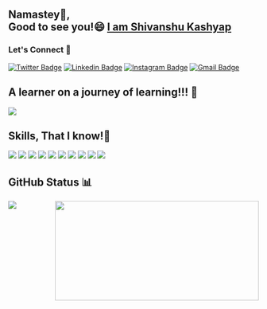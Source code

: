 ## Namastey:pray:,<br>Good to see you!😄 <a href="https://www.linkedin.com/in/shivanshu-kashyap-258431192/">I am Shivanshu Kashyap</a>
### Let's Connect :handshake:
[![Twitter Badge](https://img.shields.io/badge/-@ShivanshuKash11-1ca0f1?style=flat-circle&labelColor=1ca0f1&logo=twitter&logoColor=white&link=https://twitter.com/ShivanshuKash11)](https://twitter.com/ShivanshuKash11)  [![Linkedin Badge](https://img.shields.io/badge/-Shivanshu_Kashyap-blue?style=flat-circle&logo=Linkedin&logoColor=white&link=https://www.linkedin.com/in/shivanshu-kashyap-258431192/)](https://www.linkedin.com/in/shivanshu-kashyap-258431192/)  [![Instagram Badge](https://img.shields.io/badge/-@Shivanshu_Kashyap-red?style=circle&labelColor=red&logo=instagram&logoColor=white&link=https://www.instagram.com/shivanshu__kashyap/)](https://www.instagram.com/shivanshu__kashyap/) [![Gmail Badge](https://img.shields.io/badge/-kashyapshivanshu27@gmail.com-c14438?style=flat-circle&logo=Gmail&logoColor=white&link=mailto:kashyapshivanshu27@gmail.com)](mailto:kashyapshivanshu27@gmail.com)

## A learner on a journey of learning!!! :walking: 
<img src="https://media.giphy.com/media/B1qen3l8mYdbgSfs3n/giphy.gif" />

## Skills, That I know!:wrench:
<p align="left"><img src="https://img.icons8.com/color/55/000000/html-5.png"/>
<img src="https://img.icons8.com/color/55/000000/css3.png"/>
<img src="https://img.icons8.com/color/55/000000/javascript.png"/>
<img src="https://img.icons8.com/color/55/000000/react-native.png"/>
<img src="https://img.icons8.com/color/55/000000/python.png"/>
<img src="https://img.icons8.com/color/55/000000/c-programming.png"/>
<img src="https://img.icons8.com/color/55/000000/c-plus-plus-logo.png"/>
<img src="https://img.icons8.com/color/55/000000/bootstrap.png"/>
<img src="https://img.icons8.com/color/55/000000/git.png"/>
<img src="https://img.icons8.com/color/55/000000/nodejs.png"/><br>
</p>

## GitHub Status :bar_chart:
<p>
<img align="left" src="https://github-readme-stats.vercel.app/api?username=kriyptor&show_icons=true&hide_border=true"/>
<img align="right" width = "410px" height="200px" src="https://github-readme-stats.anuraghazra1.vercel.app/api/top-langs/?username=kriyptor&layout=compact&theme=dark"/>
</p>
<!--
**kriyptor/kriyptor** is a ✨ _special_ ✨ repository because its `README.md` (this file) appears on your GitHub profile.

Here are some ideas to get you started:

- 🔭 I’m currently working on ...
- 🌱 I’m currently learning ...
- 👯 I’m looking to collaborate on ...
- 🤔 I’m looking for help with ...
- 💬 Ask me about ...
- 📫 How to reach me: ...
- 😄 Pronouns: ...
- ⚡ Fun fact: ...

-->

